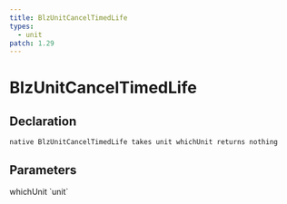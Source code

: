 ```yaml
---
title: BlzUnitCancelTimedLife
types:
  - unit
patch: 1.29
---
```


# BlzUnitCancelTimedLife

## Declaration

```
native BlzUnitCancelTimedLife takes unit whichUnit returns nothing
```

## Parameters
<dl>
  <dt>whichUnit `unit`</dt>
  <dd></dd>
</dl>